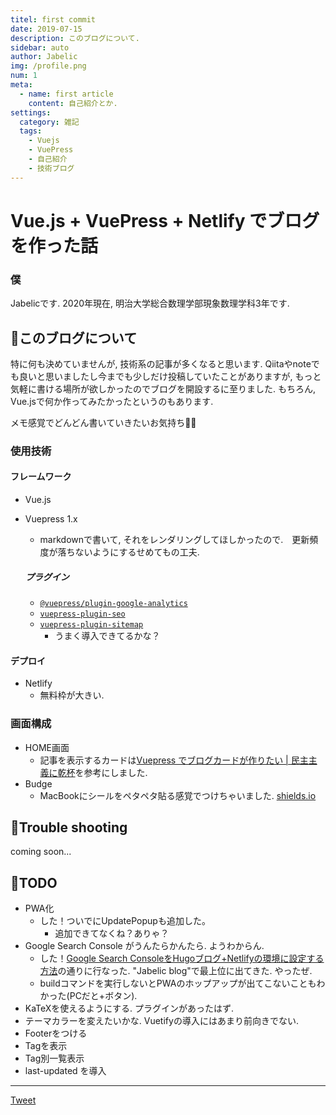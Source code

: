 ```yaml
---
titel: first commit
date: 2019-07-15
description: このブログについて.
sidebar: auto
author: Jabelic
img: /profile.png
num: 1
meta:
  - name: first article
    content: 自己紹介とか.
settings:
  category: 雑記
  tags:
    - Vuejs
    - VuePress
    - 自己紹介
    - 技術ブログ
---
```



# Vue.js + VuePress + Netlify でブログを作った話

### 僕
Jabelicです. 2020年現在, 明治大学総合数理学部現象数理学科3年です. 


## :information_desk_person:このブログについて
特に何も決めていませんが, 技術系の記事が多くなると思います. 
Qiitaやnoteでも良いと思いましたし今までも少しだけ投稿していたことがありますが, もっと気軽に書ける場所が欲しかったのでブログを開設するに至りました. 
もちろん, Vue.jsで何か作ってみたかったというのもあります.

メモ感覚でどんどん書いていきたいお気持ち:muscle::muscle:


### 使用技術

#### フレームワーク
- Vue.js

- Vuepress 1.x
  - markdownで書いて, それをレンダリングしてほしかったので.　更新頻度が落ちないようにするせめてもの工夫.


  ##### プラグイン
  - [`@vuepress/plugin-google-analytics`](https://vuepress.vuejs.org/plugin/official/plugin-google-analytics.html)
  - [`vuepress-plugin-seo`](https://www.npmjs.com/package/vuepress-plugin-seo)
  - [`vuepress-plugin-sitemap`](https://github.com/ekoeryanto/vuepress-plugin-sitemap)
    - うまく導入できてるかな？


#### デプロイ
- Netlify
  - 無料枠が大きい.


### 画面構成
- HOME画面
  - 記事を表示するカードは[Vuepress でブログカードが作りたい | 民主主義に乾杯](https://python.ms/web-card/)を参考にしました. 
- Budge
  - MacBookにシールをペタペタ貼る感覚でつけちゃいました. [shields.io](https://shields.io/)


## :information_desk_person:Trouble shooting
coming soon...


## :information_desk_person:TODO
- PWA化
  - した！ついでにUpdatePopupも追加した。
    - 追加できてなくね？ありゃ？
- Google Search Console がうんたらかんたら. ようわからん.
  - した！[Google Search ConsoleをHugoブログ+Netlifyの環境に設定する方法](https://cloudlance-motio.work/post/netlify-google-search-console/)の通りに行なった. "Jabelic blog"で最上位に出てきた. やったぜ.
  - buildコマンドを実行しないとPWAのホップアップが出てこないこともわかった(PCだと+ボタン).
- KaTeXを使えるようにする. プラグインがあったはず.
- テーマカラーを変えたいかな. Vuetifyの導入にはあまり前向きでない.
- Footerをつける
- Tagを表示
- Tag別一覧表示
- last-updated を導入


---

<a href="https://twitter.com/share?ref_src=twsrc%5Etfw" class="twitter-share-button" data-show-count="false" data-size='large'>Tweet</a>
<script async src="https://platform.twitter.com/widgets.js" charset="utf-8"></script>
